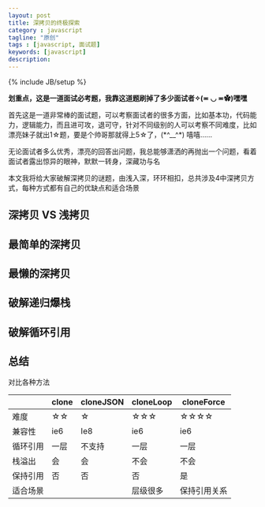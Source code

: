 ```yaml
---
layout: post
title: 深拷贝的终极探索
category : javascript
tagline: "原创"
tags : [javascript, 面试题]
keywords: [javascript]
description: 
---
```

{% include JB/setup %}

**划重点，这是一道面试必考题，我靠这道题刷掉了多少面试者✧(≖ ◡ ≖✿)嘿嘿**

首先这是一道非常棒的面试题，可以考察面试者的很多方面，比如基本功，代码能力，逻辑能力，而且进可攻，退可守，针对不同级别的人可以考察不同难度，比如漂亮妹子就出1☆题，要是个帅哥那就得上5☆了，(\*^\__^\*) 嘻嘻……

无论面试者多么优秀，漂亮的回答出问题，我总能够潇洒的再抛出一个问题，看着面试者露出惊异的眼神，默默一转身，深藏功与名

本文我将给大家破解深拷贝的谜题，由浅入深，环环相扣，总共涉及4中深拷贝方式，每种方式都有自己的优缺点和适合场景

## 深拷贝 VS 浅拷贝


## 最简单的深拷贝

## 最懒的深拷贝

## 破解递归爆栈

## 破解循环引用

## 总结

对比各种方法

|      | clone | cloneJSON | cloneLoop | cloneForce |
| ---- | ----- | --------- | --------- | ---------- |
| 难度   | ☆☆    | ☆         | ☆☆☆       | ☆☆☆☆       |
| 兼容性  | ie6   | Ie8       | ie6       | ie6        |
| 循环引用 | 一层    | 不支持       | 一层        | 一层         |
| 栈溢出  | 会     | 会         | 不会        | 不会         |
| 保持引用 | 否     | 否         | 否         | 是          |
| 适合场景 |       |           | 层级很多      | 保持引用关系     |

